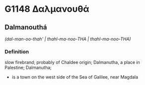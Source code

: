 # G1148 Δαλμανουθά

## Dalmanouthá

_(dal-man-oo-thah' | thahl-ma-noo-THA | thahl-ma-noo-THA)_

### Definition

slow firebrand; probably of Chaldee origin; Dalmanutha, a place in Palestine; Dalmanutha; 

- is a town on the west side of the Sea of Galilee, near Magdala
